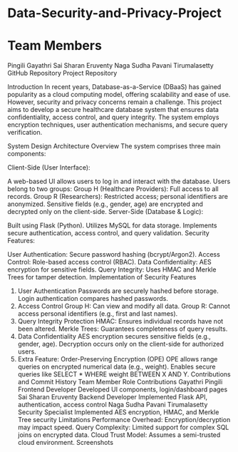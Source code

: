 # Data-Security-and-Privacy-Project
# Team Members
Pingili Gayathri
Sai Sharan Eruventy
Naga Sudha Pavani Tirumalasetty
GitHub Repository
Project Repository

Introduction
In recent years, Database-as-a-Service (DBaaS) has gained popularity as a cloud computing model, offering scalability and ease of use. However, security and privacy concerns remain a challenge. This project aims to develop a secure healthcare database system that ensures data confidentiality, access control, and query integrity. The system employs encryption techniques, user authentication mechanisms, and secure query verification.

System Design
Architecture Overview
The system comprises three main components:

Client-Side (User Interface):

A web-based UI allows users to log in and interact with the database.
Users belong to two groups:
Group H (Healthcare Providers): Full access to all records.
Group R (Researchers): Restricted access; personal identifiers are anonymized.
Sensitive fields (e.g., gender, age) are encrypted and decrypted only on the client-side.
Server-Side (Database & Logic):

Built using Flask (Python).
Utilizes MySQL for data storage.
Implements secure authentication, access control, and query validation.
Security Features:

User Authentication: Secure password hashing (bcrypt/Argon2).
Access Control: Role-based access control (RBAC).
Data Confidentiality: AES encryption for sensitive fields.
Query Integrity: Uses HMAC and Merkle Trees for tamper detection.
Implementation of Security Features
1. User Authentication
Passwords are securely hashed before storage.
Login authentication compares hashed passwords.
2. Access Control
Group H: Can view and modify all data.
Group R: Cannot access personal identifiers (e.g., first and last names).
3. Query Integrity Protection
HMAC: Ensures individual records have not been altered.
Merkle Trees: Guarantees completeness of query results.
4. Data Confidentiality
AES encryption secures sensitive fields (e.g., gender, age).
Decryption occurs only on the client-side for authorized users.
5. Extra Feature: Order-Preserving Encryption (OPE)
OPE allows range queries on encrypted numerical data (e.g., weight).
Enables secure queries like SELECT * WHERE weight BETWEEN X AND Y.
Contributions and Commit History
Team Member	Role	Contributions
Gayathri Pingili	Frontend Developer	Developed UI components, login/dashboard pages
Sai Sharan Eruventy	Backend Developer	Implemented Flask API, authentication, access control
Naga Sudha Pavani Tirumalasetty	Security Specialist	Implemented AES encryption, HMAC, and Merkle Tree security
Limitations
Performance Overhead: Encryption/decryption may impact speed.
Query Complexity: Limited support for complex SQL joins on encrypted data.
Cloud Trust Model: Assumes a semi-trusted cloud environment.
Screenshots
